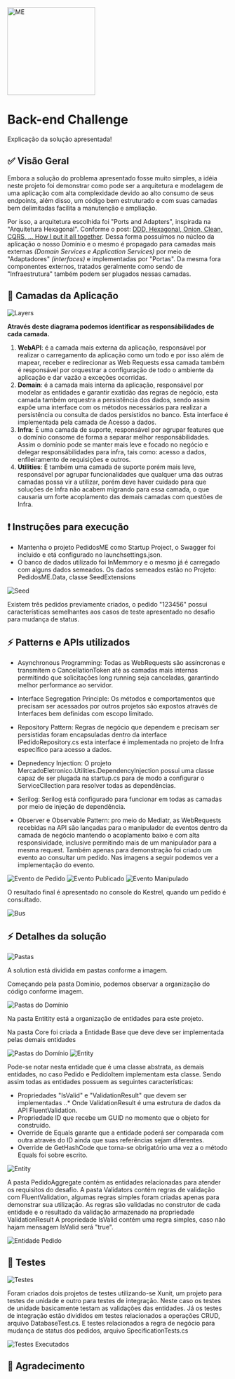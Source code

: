 <img src="me.svg" width="200" alt="ME">

# Back-end Challenge

Explicação da solução apresentada!

## :white_check_mark: Visão Geral

Embora a solução do problema apresentado fosse muito simples, a idéia neste projeto foi demonstrar como pode ser a arquitetura e modelagem de uma aplicação com alta complexidade devido ao alto consumo de seus endpoints, além disso, um código bem estruturado e com suas camadas bem delimitadas facilita a manutenção e ampliação. 

Por isso, a arquitetura escolhida foi "Ports and Adapters", inspirada na "Arquitetura Hexagonal". 
Conforme o post: [DDD, Hexagonal, Onion, Clean, CQRS, … How I put it all together](https://herbertograca.com/2017/11/16/explicit-architecture-01-ddd-hexagonal-onion-clean-cqrs-how-i-put-it-all-together/ "Herberto Graça"). 
Dessa forma possuímos no  núcleo da aplicação o nosso Domínio e o mesmo é propagado para camadas mais externas *(Domain Services e Application Services)* por meio de "Adaptadores" *(interfaces)* e implementadas por "Portas". Da mesma fora componentes externos, tratados geralmente como sendo de "Infraestrutura" também podem ser plugados nessas camadas. 

## :cake: Camadas da Aplicação

<img src="images\Solution Layers.png" alt="Layers"> 

__Através deste diagrama podemos identificar as responsábilidades de cada camada.__ 

1. **WebAPI**: é a camada mais externa da aplicação, responsável por realizar o carregamento da aplicação como um todo e por isso além de mapear, receber e redirecionar as  Web Requests essa camada também é responsável por orquestrar a configuração de todo o ambiente da aplicação e dar vazão a exceções ocorridas. 
2. **Domain**: é a camada mais interna da aplicação, responsável por modelar as entidades e garantir exatidão das regras de negócio, esta camada também orquestra a persistência dos dados, sendo assim expõe uma interface com os métodos necessários para realizar a persistência ou consulta de dados persistidos no banco. Esta interface é implementada pela camada de Acesso a dados.
3. **Infra**: É uma camada de suporte, responsável por agrupar features que o domínio consome de forma a separar melhor responsábilidades. Assim o domínio pode se manter mais leve e focado no negócio e delegar responsábilidades para infra, tais como: acesso a dados, enfileiramento de requisições e outros.
4. **Utilities**: É também uma camada de suporte porém mais leve, responsável por agrupar funcionalidades que qualquer uma das outras camadas possa vir a utilizar, porém deve haver cuidado para que soluções de Infra não acabem migrando para essa camada, o que causaria um forte acoplamento das demais camadas com questões de Infra.

## :exclamation: Instruções para execução
* Mantenha o projeto PedidosME como Startup Project, o Swagger foi incluido e etá configurado no launchsettings.json.
* O banco de dados utilizado foi InMemmory e o mesmo já é carregado com alguns dados semeados. Os dados semeados estão no Projeto: PedidosME.Data, classe SeedExtensions 

<img src="images\seedExtensions.png" alt="Seed"> 

Existem três pedidos previamente criados, o pedido "123456" possui características semelhantes aos casos de teste apresentado no desafio para mudança de status.

## :zap: Patterns e APIs utilizados 

* Asynchronous Programming: Todas as WebRequests são assíncronas e transmitem o CancellationToken até as camadas mais internas permitindo que solicitações long running seja canceladas, garantindo melhor performance ao servidor.

* Interface Segregation Principle: Os métodos e comportamentos que precisam ser acessados por outros projetos são expostos através de Interfaces bem definidas com escopo limitado. 

* Repository Pattern: Regras de negócio que dependem e precisam ser persistidas foram encapsuladas dentro da interface IPedidoRepository.cs esta interface é implementada no projeto de Infra específico para acesso a dados. 

* Depnedency Injection: O projeto MercadoEletronico.Utilities.DependencyInjection possui uma classe capaz de ser plugada na startup.cs para de modo a configurar o ServiceCllection para resolver todas as dependências.

* Serilog: Serilog está configurado para funcionar em todas as camadas por meio de injeção de dependência. 

* Observer e Observable Pattern: pro meio do Mediatr, as WebRequests recebidas na API são lançadas para o manipulador de eventos dentro da camada de negócio mantendo o acoplamento baixo e com alta responsividade, inclusive permitindo mais de um manipulador para a mesma request. Também apenas para demonstração foi criado um evento ao consultar um pedido. Nas imagens a seguir podemos ver a implementação do evento. 

<img src="images\pedido_event.png" alt="Evento de Pedido"> 

<img src="images\event_publishing.png" alt="Evento Publicado"> 

<img src="images\event_handling.png" alt="Evento Manipulado"> 

O resultado final é apresentado no console do Kestrel, quando um pedido é consultado.

<img src="images\bus_message.png" alt="Bus"> 

## :zap: Detalhes da solução

<img src="images\folders.png" alt="Pastas"> 

A solution está dividida em pastas conforme a imagem. 

Começando pela pasta Domínio, podemos observar a organização do código conforme imagem. 

<img src="images\folders_domain.png" alt="Pastas do Domínio"> 

Na pasta Entitity está a organização de entidades para este projeto.

Na pasta Core foi criada a Entidade Base que deve deve ser implementada pelas demais entidades

<img src="images\folders_domain_opened.png" alt="Pastas do Domínio"> 
<img src="images\Entity.png" alt="Entity"> 

Pode-se notar nesta entidade que é uma classe abstrata, as demais entidades, no caso Pedido e PedidoItem implementam esta classe. 
Sendo assim todas as entidades possuem as seguintes características:
* Propriedades "IsValid" e "ValidationResult" que devem ser implementadas 
..* Onde ValidationResult é uma estrutura de dados da API FluentValidation.
* Propriedade ID que recebe um GUID no momento que o objeto for construído.
* Override de Equals garante que a entidade poderá ser comparada com outra através do ID ainda que suas referências sejam diferentes.
* Override de GetHashCode que torna-se obrigatório uma vez a o método Equals foi sobre escrito.

<img src="images\pedido_aggregate.png" alt="Entity"> 

A pasta PedidoAggregate contém as entidades relacionadas para atender os requisitos do desafio. 
A pasta Validators contém regras de validação com FluentValidation, algumas regras simples foram criadas apenas para demonstrar sua utilização. 
As regras são validadas no construtor de cada entidade e o resultado da validação armazenado na propriedade ValidationResult
A propriedade IsValid contém  uma regra simples, caso não hajam mensagem IsValid será "true".

<img src="images\Entidade_Pedido.png" alt="Entidade Pedido"> 

## :dart: Testes 

<img src="images\testes.png" alt="Testes"> 

Foram criados dois projetos de testes utilizando-se Xunit, um projeto para testes de unidade e outro para testes de integração.
Neste caso os testes de unidade basicamente testam as validações das entidades.
Já os testes de integração estão divididos em testes relacionados a operações CRUD, arquivo DatabaseTest.cs. E testes relacionados a regra de negócio para mudança de status dos pedidos, arquivo SpecificationTests.cs 

<img src="images\testes_executados.png" alt="Testes Executados">  

## :pray: Agradecimento 